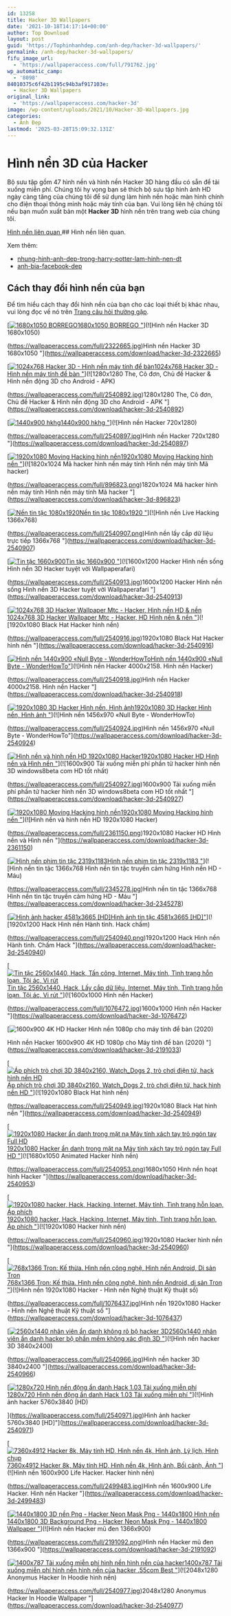 ```yaml
---
id: 13258
title: Hacker 3D Wallpapers
date: '2021-10-18T14:17:14+00:00'
author: Top Download
layout: post
guid: 'https://Tophinhanhdep.com/anh-dep/hacker-3d-wallpapers/'
permalink: /anh-dep/hacker-3d-wallpapers/
fifu_image_url:
  - 'https://wallpaperaccess.com/full/791762.jpg'
wp_automatic_camp:
  - '8098'
84010375c6f42b1195c94b3af917103e:
  - Hacker 3D Wallpapers
original_link:
  - 'https://wallpaperaccess.com/hacker-3d'
image: /wp-content/uploads/2021/10/Hacker-3D-Wallpapers.jpg
categories:
  - Ảnh Đẹp
lastmod: '2025-03-28T15:09:32.131Z'
---
```

# Hình nền 3D của Hacker

Bộ sưu tập gồm 47 hình nền và hình nền Hacker 3D hàng đầu có sẵn để tải xuống miễn phí. Chúng tôi hy vọng bạn sẽ thích bộ sưu tập hình ảnh HD ngày càng tăng của chúng tôi để sử dụng làm hình nền hoặc màn hình chính cho điện thoại thông minh hoặc máy tính của bạn. Vui lòng liên hệ chúng tôi nếu bạn muốn xuất bản một **Hacker 3D** hình nền trên trang web của chúng tôi.

[Hình nền liên quan ](#related) ## Hình nền liên quan.

   
 Xem thêm:

   
- [nhung-hinh-anh-dep-trong-harry-potter-lam-hinh-nen-dt](https://tophinhanhdep.com/hinh-nen-dep/nhung-hinh-anh-dep-trong-harry-potter-lam-hinh-nen-dt/)
- [anh-bia-facebook-dep](https://tophinhanhdep.com/anh-bia/anh-bia-facebook-dep/)

## Cách thay đổi hình nền của bạn

Để tìm hiểu cách thay đổi hình nền của bạn cho các loại thiết bị khác nhau, vui lòng đọc về nó trên [Trang câu hỏi thường gặp](https://tophinhanhdep.com/faq/).

  
[[![1680x1050 BORREGO](https://wallpaperaccess.com/full/791762.jpg)1680x1050 BORREGO "](https://wallpaperaccess.com/download/hacker-3d-791762)](![Hình nền Hacker 3D 1680x1050)

(https://wallpaperaccess.com/full/2322665.jpg)Hình nền Hacker 3D 1680x1050 "](https://wallpaperaccess.com/download/hacker-3d-2322665)

[[![1024x768 Hacker 3D - Hình nền máy tính để bàn](https://wallpaperaccess.com/full/301056.jpg)1024x768 Hacker 3D - Hình nền máy tính để bàn "](https://wallpaperaccess.com/download/hacker-3d-301056)](![1280x1280 The, Cô đơn, Chủ đề Hacker & Hình nền động 3D cho Android - APK)

(https://wallpaperaccess.com/full/2540892.jpg)1280x1280 The, Cô đơn, Chủ đề Hacker &amp; Hình nền động 3D cho Android - APK "](https://wallpaperaccess.com/download/hacker-3d-2540892)

[[![1440x900 hkhg](https://wallpaperaccess.com/full/2540896.jpg)1440x900 hkhg "](https://wallpaperaccess.com/download/hacker-3d-2540896)](![Hình nền Hacker 720x1280)

(https://wallpaperaccess.com/full/2540897.jpg)Hình nền Hacker 720x1280 "](https://wallpaperaccess.com/download/hacker-3d-2540897)

[[![1920x1080 Moving Hacking hình nền](https://wallpaperaccess.com/full/2540898.jpg)1920x1080 Moving Hacking hình nền "](https://wallpaperaccess.com/download/hacker-3d-2540898)](![1820x1024 Mã hacker hình nền máy tính Hình nền máy tính Mã hacker)

(https://wallpaperaccess.com/full/896823.png)1820x1024 Mã hacker hình nền máy tính Hình nền máy tính Mã hacker "](https://wallpaperaccess.com/download/hacker-3d-896823)

[[![Nền tin tặc 1080x1920](https://wallpaperaccess.com/full/2540904.jpg)Nền tin tặc 1080x1920 "](https://wallpaperaccess.com/download/hacker-3d-2540904)](![Hình nền Live Hacking 1366x768)

(https://wallpaperaccess.com/full/2540907.png)Hình nền lấy cắp dữ liệu trực tiếp 1366x768 "](https://wallpaperaccess.com/download/hacker-3d-2540907)

[[![Tin tặc 1660x900](https://wallpaperaccess.com/full/740242.jpg)Tin tặc 1660x900 "](https://wallpaperaccess.com/download/hacker-3d-740242)](![1600x1200 Hacker Hình nền sống Hình nền 3D Hacker tuyệt vời Wallpaperafari)

(https://wallpaperaccess.com/full/2540913.jpg)1600x1200 Hacker Hình nền sống Hình nền 3D Hacker tuyệt vời Wallpaperafari "](https://wallpaperaccess.com/download/hacker-3d-2540913)

[[![1024x768 3D Hacker Wallpaper Mtc - Hacker, Hình nền HD & nền](https://wallpaperaccess.com/full/2540914.jpg)1024x768 3D Hacker Wallpaper Mtc - Hacker, HD Hình nền &amp; nền "](https://wallpaperaccess.com/download/hacker-3d-2540914)](![1920x1080 Black Hat Hacker hình nền)

(https://wallpaperaccess.com/full/2540916.jpg)1920x1080 Black Hat Hacker hình nền "](https://wallpaperaccess.com/download/hacker-3d-2540916)

[[![Hình nền 1440x900 «Null Byte - WonderHowTo](https://wallpaperaccess.com/full/1076443.jpg)Hình nền 1440x900 «Null Byte - WonderHowTo"](https://wallpaperaccess.com/download/hacker-3d-1076443)](![Hình nền Hacker 4000x2158.  Hình nền Hacker)

(https://wallpaperaccess.com/full/2540918.jpg)Hình nền Hacker 4000x2158. Hình nền Hacker "](https://wallpaperaccess.com/download/hacker-3d-2540918)

[[![1920x1080 3D Hacker Hình nền, Hình ảnh](https://wallpaperaccess.com/full/2540922.jpg)1920x1080 3D Hacker Hình nền, Hình ảnh "](https://wallpaperaccess.com/download/hacker-3d-2540922)](![Hình nền 1456x970 «Null Byte - WonderHowTo)

(https://wallpaperaccess.com/full/2540924.jpg)Hình nền 1456x970 «Null Byte - WonderHowTo"](https://wallpaperaccess.com/download/hacker-3d-2540924)

[[![Hình nền và hình nền HD 1920x1080 Hacker](https://wallpaperaccess.com/full/728981.png)1920x1080 Hacker HD Hình nền và Hình nền "](https://wallpaperaccess.com/download/hacker-3d-728981)](![1600x900 Tải xuống miễn phí phần tử hacker hình nền 3D windows8beta com HD tốt nhất)

(https://wallpaperaccess.com/full/2540927.jpg)1600x900 Tải xuống miễn phí phần tử hacker hình nền 3D windows8beta com HD tốt nhất "](https://wallpaperaccess.com/download/hacker-3d-2540927)

[[![1920x1080 Moving Hacking hình nền](https://wallpaperaccess.com/full/1076429.jpg)1920x1080 Moving Hacking hình nền "](https://wallpaperaccess.com/download/hacker-3d-1076429)](![Hình nền và hình nền HD 1920x1080 Hacker)

(https://wallpaperaccess.com/full/2361150.png)1920x1080 Hacker HD Hình nền và Hình nền "](https://wallpaperaccess.com/download/hacker-3d-2361150)

[[![Hình nền phim tin tặc 2319x1183](https://wallpaperaccess.com/full/2540935.jpg)Hình nền phim tin tặc 2319x1183 "](https://wallpaperaccess.com/download/hacker-3d-2540935)](![Hình nền tin tặc 1366x768 Hình nền tin tặc truyền cảm hứng Hình nền HD - Máu)

(https://wallpaperaccess.com/full/2345278.jpg)Hình nền tin tặc 1366x768 Hình nền tin tặc truyền cảm hứng HD - Máu "](https://wallpaperaccess.com/download/hacker-3d-2345278)

[[![Hình ảnh hacker 4581x3665 [HD]](https://wallpaperaccess.com/full/2308527.jpg)Hình ảnh tin tặc 4581x3665 \[HD\]"](https://wallpaperaccess.com/download/hacker-3d-2308527)](![1920x1200 Hack Hình nền Hành tinh.  Hack chấm)

(https://wallpaperaccess.com/full/2540940.png)1920x1200 Hack Hình nền Hành tinh. Chấm Hack "](https://wallpaperaccess.com/download/hacker-3d-2540940)

[[![Tin tặc 2560x1440, Hack, Tấn công, Internet, Máy tính, Tình trạng hỗn loạn, Tội ác, Vi rút](https://wallpaperaccess.com/full/2540941.jpg)Tin tặc 2560x1440, Hack, Lấy cắp dữ liệu, Internet, Máy tính, Tình trạng hỗn loạn, Tội ác, Vi rút "](https://wallpaperaccess.com/download/hacker-3d-2540941)](![1600x1000 Hình nền Hacker)

(https://wallpaperaccess.com/full/1076472.jpg)1600x1000 Hình nền Hacker "](https://wallpaperaccess.com/download/hacker-3d-1076472)

[![1600x900 4K HD Hacker Hình nền 1080p cho máy tính để bàn (2020)](https://wallpaperaccess.com/full/2191033.jpg)

Hình nền Hacker 1600x900 4K HD 1080p cho Máy tính để bàn (2020) "](https://wallpaperaccess.com/download/hacker-3d-2191033)

[[![Áp phích trò chơi 3D 3840x2160, Watch_Dogs 2, trò chơi điện tử, hack hình nền HD](https://wallpaperaccess.com/full/2540945.jpg)Áp phích trò chơi 3D 3840x2160, Watch\_Dogs 2, trò chơi điện tử, hack hình nền HD "](https://wallpaperaccess.com/download/hacker-3d-2540945)](![1920x1080 Black Hat hình nền)

(https://wallpaperaccess.com/full/2540949.jpg)1920x1080 Black Hat hình nền "](https://wallpaperaccess.com/download/hacker-3d-2540949)

 [[![1920x1080 Hacker ẩn danh trong mặt nạ Máy tính xách tay trỏ ngón tay Full HD](https://wallpaperaccess.com/full/2308532.jpg)1920x1080 Hacker ẩn danh trong mặt nạ Máy tính xách tay trỏ ngón tay Full HD "](https://wallpaperaccess.com/download/hacker-3d-2308532)](![1680x1050 Animated Hacker hình nền)

(https://wallpaperaccess.com/full/2540953.png)1680x1050 Hình nền hoạt hình Hacker "](https://wallpaperaccess.com/download/hacker-3d-2540953)

[[![1920x1080 hacker, Hack, Hacking, Internet, Máy tính, Tình trạng hỗn loạn, Áp phích](https://wallpaperaccess.com/full/2540958.jpg)1920x1080 hacker, Hack, Hacking, Internet, Máy tính, Tình trạng hỗn loạn, Áp phích "](https://wallpaperaccess.com/download/hacker-3d-2540958)](![1920x1080 Hacker hình nền)

(https://wallpaperaccess.com/full/2540960.jpg)1920x1080 Hacker hình nền "](https://wallpaperaccess.com/download/hacker-3d-2540960)

[[![768x1366 Tron: Kế thừa.  Hình nền công nghệ, Hình nền Android, Di sản Tron](https://wallpaperaccess.com/full/470291.jpg)768x1366 Tron: Kế thừa. Hình nền công nghệ, hình nền Android, di sản Tron "](https://wallpaperaccess.com/download/hacker-3d-470291)](![Hình nền 1920x1080 Hacker - Hình nền Nghệ thuật Kỹ thuật số)

(https://wallpaperaccess.com/full/1076437.jpg)Hình nền 1920x1080 Hacker - Hình nền Nghệ thuật Kỹ thuật số "](https://wallpaperaccess.com/download/hacker-3d-1076437)

[[![2560x1440 nhân viên ẩn danh không rõ bộ hacker 3D](https://wallpaperaccess.com/full/2540963.jpg)2560x1440 nhân viên ẩn danh hacker bộ phần mềm không xác định 3D "](https://wallpaperaccess.com/download/hacker-3d-2540963)](![Hình nền hacker 3D 3840x2400)

(https://wallpaperaccess.com/full/2540966.jpg)Hình nền hacker 3D 3840x2400 "](https://wallpaperaccess.com/download/hacker-3d-2540966)

[[![1280x720 Hình nền động ẩn danh Hack 1.03 Tải xuống miễn phí](https://wallpaperaccess.com/full/2403146.jpg)1280x720 Hình nền động ẩn danh Hack 1.03 Tải xuống miễn phí "](https://wallpaperaccess.com/download/hacker-3d-2403146)](![Hình ảnh hacker 5760x3840 [HD)

](https://wallpaperaccess.com/full/2540971.jpg)Hình ảnh hacker 5760x3840 \[HD\]"](https://wallpaperaccess.com/download/hacker-3d-2540971)

[[![7360x4912 Hacker 8k, Máy tính HD, Hình nền 4k, Hình ảnh, Lý lịch, Hình chụp](https://wallpaperaccess.com/full/2414353.jpg)7360x4912 Hacker 8k, Máy tính HD, Hình nền 4k, Hình ảnh, Bối cảnh, Ảnh "](https://wallpaperaccess.com/download/hacker-3d-2414353)](![Hình nền 1600x900 Life Hacker.  Hacker hình nền)

(https://wallpaperaccess.com/full/2499483.jpg)Hình nền 1600x900 Life Hacker. Hình nền Hacker "](https://wallpaperaccess.com/download/hacker-3d-2499483)

[[![1440x1800 3D nền Png - Hacker Neon Mask Png - 1440x1800 Hình nền](https://wallpaperaccess.com/full/2540974.jpg)1440x1800 3D Background Png - Hacker Neon Mask Png - 1440x1800 Wallpaper "](https://wallpaperaccess.com/download/hacker-3d-2540974)](![Hình nền Hacker mũ đen 1366x900)

(https://wallpaperaccess.com/full/2191092.png)Hình nền Hacker mũ đen 1366x900 "](https://wallpaperaccess.com/download/hacker-3d-2191092)

[[![1400x787 Tải xuống miễn phí hình nền hình nền của hacker](https://wallpaperaccess.com/full/674881.jpg)1400x787 Tải xuống miễn phí hình nền hình nền của hacker .55com Best "](https://wallpaperaccess.com/download/hacker-3d-674881)](![2048x1280 Anonymus Hacker In Hoodie hình nền)

(https://wallpaperaccess.com/full/2540977.jpg)2048x1280 Anonymus Hacker In Hoodie Wallpaper "](https://wallpaperaccess.com/download/hacker-3d-2540977)
